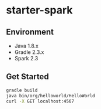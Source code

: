 # starter-spark

## Environment

* Java 1.8.x
* Gradle 2.3.x
* Spark 2.3

## Get Started

```.sh
gradle build
java bin/org/helloworld/HelloWorld
curl -X GET localhost:4567
```
